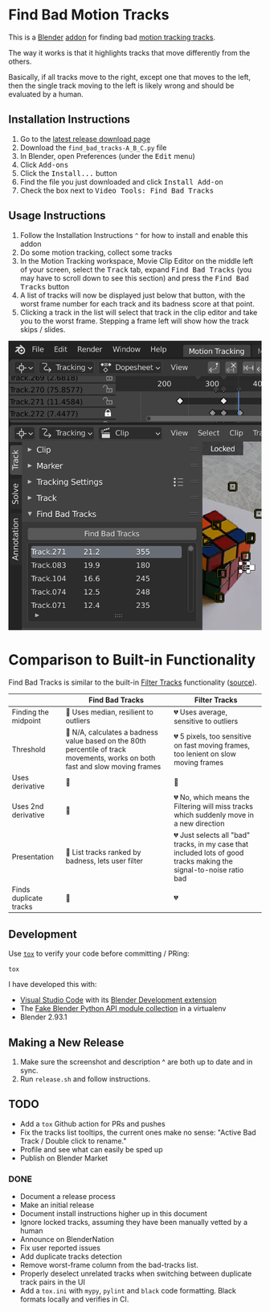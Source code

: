# Find Bad Motion Tracks

This is a [Blender](https://blender.org)
[addon](https://docs.blender.org/manual/en/latest/editors/preferences/addons.html)
for finding bad [motion tracking
tracks](https://docs.blender.org/manual/en/latest/movie_clip/tracking/clip/editing/track.html).

The way it works is that it highlights tracks that move differently from the
others.

Basically, if all tracks move to the right, except one that moves to the left,
then the single track moving to the left is likely wrong and should be evaluated
by a human.

## Installation Instructions

1. Go to the [latest release download page](https://github.com/walles/find_bad_motion_tracks/releases/latest)
1. Download the `find_bad_tracks-A_B_C.py` file
1. In Blender, open Preferences (under the <kbd>Edit</kbd> menu)
1. Click <kbd>Add-ons</kbd>
1. Click the <kbd>Install...</kbd> button
1. Find the file you just downloaded and click <kbd>Install Add-on</kbd>
1. Check the box next to <kbd>Video Tools: Find Bad Tracks</kbd>

## Usage Instructions

1. Follow the Installation Instructions `^` for how to install and enable this addon
1. Do some motion tracking, collect some tracks
1. In the Motion Tracking workspace, Movie Clip Editor on the middle left of
   your screen, select the <kbd>Track</kbd> tab, expand <kbd>Find Bad Tracks</kbd> (you may have to
   scroll down to see this section) and press the <kbd>Find Bad Tracks</kbd> button
1. A list of tracks will now be displayed just below that button, with the worst
   frame number for each track and its badness score at that point.
1. Clicking a track in the list will select that track in the clip editor and
   take you to the worst frame. Stepping a frame left will show how the track
   skips / slides.

![Example usage](example.png 'Example usage')

# Comparison to Built-in Functionality

Find Bad Tracks is similar to the built-in [Filter
Tracks](https://docs.blender.org/manual/en/latest/movie_clip/tracking/clip/editing/track.html#filter-tracks)
functionality ([source](https://github.com/blender/blender/blob/04c75c5ce7699a1502a7c2212d4aa57166465514/release/scripts/startup/bl_operators/clip.py#L141-L215)).

<!-- Table generated by https://www.tablesgenerator.com/markdown_tables -->

|                        | Find Bad Tracks                                                                                                                          | Filter Tracks                                                                                                                   |
| ---------------------- | ---------------------------------------------------------------------------------------------------------------------------------------- | ------------------------------------------------------------------------------------------------------------------------------- |
| Finding the midpoint   | :green_heart: Uses median, resilient to outliers                                                                                         | :broken_heart: Uses average, sensitive to outliers                                                                              |
| Threshold              | :green_heart: N/A, calculates a badness value based on the 80th percentile of track movements, works on both fast and slow moving frames | :broken_heart: 5 pixels, too sensitive on fast moving frames, too lenient on slow moving frames                                 |
| Uses derivative        | :green_heart:                                                                                                                            | :green_heart:                                                                                                                   |
| Uses 2nd derivative    | :green_heart:                                                                                                                            | :broken_heart: No, which means the Filtering will miss tracks which suddenly move in a new direction                            |
| Presentation           | :green_heart: List tracks ranked by badness, lets user filter                                                                            | :broken_heart: Just selects all "bad" tracks, in my case that included lots of good tracks making the signal-to-noise ratio bad |
| Finds duplicate tracks | :green_heart:                                                                                                                            | :broken_heart:                                                                                                                  |

## Development

Use [`tox`](https://tox.wiki/en/latest/install.html) to verify your code before
committing / PRing:

```
tox
```

I have developed this with:

- [Visual Studio Code](https://code.visualstudio.com/) with its [Blender Development
  extension](https://marketplace.visualstudio.com/items?itemName=JacquesLucke.blender-development)
- The [Fake Blender Python API module collection](https://github.com/nutti/fake-bpy-module) in a virtualenv
- Blender 2.93.1

## Making a New Release

1. Make sure the screenshot and description ^ are both up to date and in sync.
1. Run `release.sh` and follow instructions.

## TODO

- Add a `tox` Github action for PRs and pushes
- Fix the tracks list tooltips, the current ones make no sense: "Active Bad
  Track / Double click to rename."
- Profile and see what can easily be sped up
- Publish on Blender Market

### DONE

- Document a release process
- Make an initial release
- Document install instructions higher up in this document
- Ignore locked tracks, assuming they have been manually vetted by a human
- Announce on BlenderNation
- Fix user reported issues
- Add duplicate tracks detection
- Remove worst-frame column from the bad-tracks list.
- Properly deselect unrelated tracks when switching between duplicate track
  pairs in the UI
- Add a `tox.ini` with `mypy`, `pylint` and `black` code formatting. Black
  formats locally and verifies in CI.
